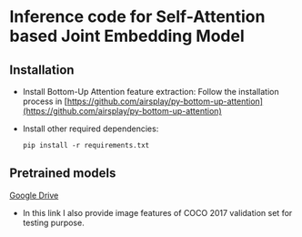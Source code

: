 # Inference code for Self-Attention based Joint Embedding Model
## Installation
- Install Bottom-Up Attention feature extraction: Follow the installation process in [https://github.com/airsplay/py-bottom-up-attention](https://github.com/airsplay/py-bottom-up-attention)
- Install other required dependencies:

    ```pip install -r requirements.txt```
## Pretrained models
[Google Drive](https://drive.google.com/drive/folders/1xSWP8M9Q9S7-uHkAdXZ9nkoP6yq-drZi?usp=sharing)
- In this link I also provide image features of COCO 2017 validation set for testing purpose.